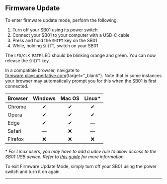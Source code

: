 ## Firmware Update

<article>

To enter firmware update mode, perform the following:

1. Turn off your SB01 using its power switch
2. Connect your SB01 to your computer with a USB-C cable
3. Press and hold the `SHIFT` key on the SB01
4. While, holding `SHIFT`, switch on your SB01

The `LFO/CLK RATE` LED should be blinking orange and green. You can now release the `SHIFT` key

In a compatible browser, navigate to [firmware.playsuperlative.com](https://firmware.playsuperlative.com/){target="_blank"}. Note that in some instances your browser may automatically prompt you for this when the SB01 is first connected.

| Browser | Windows | Mac OS | Linux* |
| ------- | :-----: | :----: | :----: |
| Chrome  | ✔       | ✔      | ✔      |
| Opera   | ✔       | ✔      | ✔      |
| Edge    | ✔       | ✔      | —      |
| Safari  | —       | ❌     | —      |
| Firefox | ❌      | ❌     | ❌     |

\* *For Linux users, you may have to add a udev rule to allow access to the SB01 USB device. Refer to [this guide](#linux-webusb-compatibility) for more information.*



To exit Firmware Update Mode, simply turn off your SB01 using the power switch and turn it on again.

</article>

---
